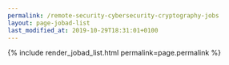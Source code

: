 ```yaml
---
permalink: /remote-security-cybersecurity-cryptography-jobs
layout: page-jobad-list
last_modified_at: 2019-10-29T18:31:01+0100
---
```

{% include render_jobad_list.html permalink=page.permalink %}
